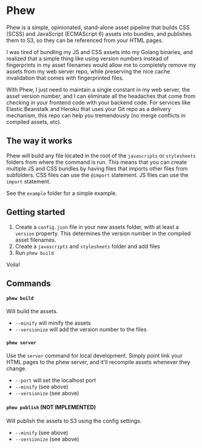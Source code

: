 # Phew

Phew is a simple, opinionated, stand-alone asset pipeline that builds CSS (SCSS) and JavaScript (ECMAScript 6) assets into bundles, and publishes them to S3, so they can be referenced from your HTML pages.

I was tired of bundling my JS and CSS assets into my Golang binaries, and realized that a simple thing like using version numbers instead of fingerprints in my asset filenames would allow me to completely remove my assets from my web server repo, while preserving the nice cache invalidation that comes with fingerprinted files. 

With Phew, I just need to maintain a single constant in my web server, the asset version number, and I can eliminate all the headaches that come from checking in your frontend code with your backend code. For services like Elastic Beanstalk and Heroku that uses your Git repo as a delivery mechanism, this repo can help you tremendously (no merge conflicts in compiled assets, etc).

## The way it works

Phew will build any file located in the root of the `javascripts` or `stylesheets` folders from where the command is run. This means that you can create multiple JS and CSS bundles by having files that imports other files from subfolders. CSS files can use the `@import` statement. JS files can use the `import` statement. 

See the `example` folder for a simple example.

## Getting started

1. Create a `config.json` file in your new assets folder, with at least a `version` property. This determines the version number in the compiled asset filenames.
2. Create a `javascripts` and `stylesheets` folder and add files
3. Run `phew build`

Voila!

## Commands

#### `phew build`

Will build the assets.

- `--minify` will minify the assets
- `--versionize` will add the version number to the files

#### `phew server`

Use the `server` command for local development. Simply point link your HTML pages to the phew server, and it'll recompile assets whenever they change.

- `--port` will set the localhost port
- `--minify` (see above)
- `--versionize` (see above)

#### `phew publish` (NOT IMPLEMENTED)

Will publish the assets to S3 using the config settings.

- `--minify` (see above)
- `--versionize` (see above)
